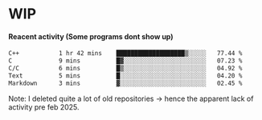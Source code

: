 # WIP

#### Reacent activity (Some programs dont show up)
<!--START_SECTION:waka-->

```txt
C++           1 hr 42 mins    ███████████████████▒░░░░░   77.44 %
C             9 mins          █▓░░░░░░░░░░░░░░░░░░░░░░░   07.23 %
C/C           6 mins          █▒░░░░░░░░░░░░░░░░░░░░░░░   04.92 %
Text          5 mins          █░░░░░░░░░░░░░░░░░░░░░░░░   04.20 %
Markdown      3 mins          ▓░░░░░░░░░░░░░░░░░░░░░░░░   02.45 %
```

<!--END_SECTION:waka-->

Note: I deleted quite a lot of old repositories -> hence the apparent lack of activity pre feb 2025.
